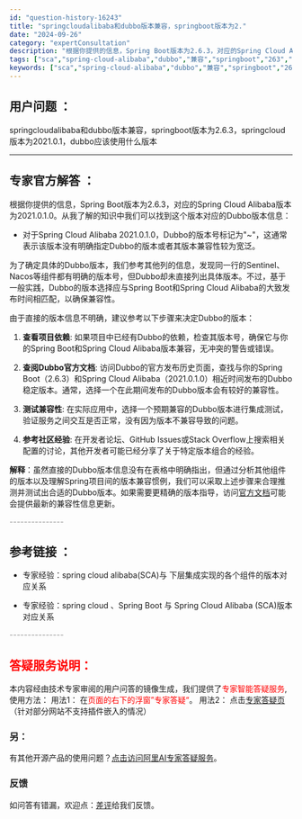 ```yaml
---
id: "question-history-16243"
title: "springcloudalibaba和dubbo版本兼容，springboot版本为2."
date: "2024-09-26"
category: "expertConsultation"
description: "根据你提供的信息，Spring Boot版本为2.6.3，对应的Spring Cloud Alibaba版本为2021.0.1.0。从我了解的知识中我们可以找到这个版本对应的Dubbo版本信息：- 对于Spring Cloud Alibaba 2021.0.1.0，Dubbo的版本号标记为~，这通常"
tags: ["sca","spring-cloud-alibaba","dubbo","兼容","springboot","263","springcloud"]
keywords: ["sca","spring-cloud-alibaba","dubbo","兼容","springboot","263","springcloud"]
---
```


## 用户问题 ： 
 springcloudalibaba和dubbo版本兼容，springboot版本为2.6.3，springcloud版本为2021.0.1，dubbo应该使用什么版本  

---------------
## 专家官方解答 ：

根据你提供的信息，Spring Boot版本为2.6.3，对应的Spring Cloud Alibaba版本为2021.0.1.0。从我了解的知识中我们可以找到这个版本对应的Dubbo版本信息：

- 对于Spring Cloud Alibaba 2021.0.1.0，Dubbo的版本号标记为"~"，这通常表示该版本没有明确指定Dubbo的版本或者其版本兼容性较为宽泛。

为了确定具体的Dubbo版本，我们参考其他列的信息，发现同一行的Sentinel、Nacos等组件都有明确的版本号，但Dubbo却未直接列出具体版本。不过，基于一般实践，Dubbo的版本选择应与Spring Boot和Spring Cloud Alibaba的大致发布时间相匹配，以确保兼容性。

由于直接的版本信息不明确，建议参考以下步骤来决定Dubbo的版本：

1. **查看项目依赖**: 如果项目中已经有Dubbo的依赖，检查其版本号，确保它与你的Spring Boot和Spring Cloud Alibaba版本兼容，无冲突的警告或错误。

2. **查阅Dubbo官方文档**: 访问Dubbo的官方发布历史页面，查找与你的Spring Boot（2.6.3）和Spring Cloud Alibaba（2021.0.1.0）相近时间发布的Dubbo稳定版本。通常，选择一个在此期间发布的Dubbo版本会有较好的兼容性。

3. **测试兼容性**: 在实际应用中，选择一个预期兼容的Dubbo版本进行集成测试，验证服务之间交互是否正常，没有因为版本不兼容导致的问题。

4. **参考社区经验**: 在开发者论坛、GitHub Issues或Stack Overflow上搜索相关配置的讨论，其他开发者可能已经分享了关于特定版本组合的经验。

**解释**：虽然直接的Dubbo版本信息没有在表格中明确指出，但通过分析其他组件的版本以及理解Spring项目间的版本兼容惯例，我们可以采取上述步骤来合理推测并测试出合适的Dubbo版本。如果需要更精确的版本指导，访问[官方文档](https://sca.aliyun.com/docs/2023/overview/version-explain/)可能会提供最新的兼容性信息更新。


<font color="#949494">---------------</font> 


## 参考链接 ：

* 专家经验：spring cloud alibaba(SCA)与 下层集成实现的各个组件的版本对应关系 
 
 * 专家经验：spring cloud 、Spring Boot 与 Spring Cloud Alibaba (SCA)版本对应关系 


 <font color="#949494">---------------</font> 
 


## <font color="#FF0000">答疑服务说明：</font> 

本内容经由技术专家审阅的用户问答的镜像生成，我们提供了<font color="#FF0000">专家智能答疑服务</font>,使用方法：
用法1： 在<font color="#FF0000">页面的右下的浮窗”专家答疑“</font>。
用法2： 点击[专家答疑页](https://answer.opensource.alibaba.com/docs/intro)（针对部分网站不支持插件嵌入的情况）
### 另：


有其他开源产品的使用问题？[点击访问阿里AI专家答疑服务](https://answer.opensource.alibaba.com/docs/intro)。
### 反馈
如问答有错漏，欢迎点：[差评](https://ai.nacos.io/user/feedbackByEnhancerGradePOJOID?enhancerGradePOJOId=16256)给我们反馈。
